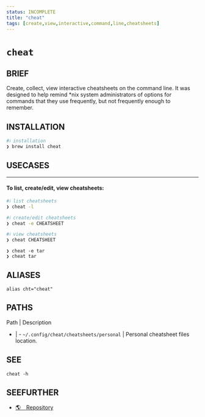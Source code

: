 ```yaml
---
status: INCOMPLETE
title: "cheat"
tags: [create,view,interactive,command,line,cheatsheets]
---
```


# `cheat`

## BRIEF

Create, collect, view interactive cheatsheets on the command line. It was designed to help remind *nix system administrators of options for commands that they use frequently, but not frequently enough to remember.

## INSTALLATION


```bash
#ℹ︎ installation
❯ brew install cheat
```


## USECASES

----
#### To list, create/edit, view cheatsheets:


```bash
#ℹ︎ list cheatsheets
❯ cheat -l
```


```bash
#ℹ︎ create/edit cheatsheets
❯ cheat -e CHEATSHEET
```


```bash
#ℹ︎ view cheatsheets
❯ cheat CHEATSHEET
```


    ❯ cheat -e tar
    ❯ cheat tar


## ALIASES

    alias cht="cheat"


## PATHS

Path | Description
- | -
`~/.config/cheat/cheatsheets/personal` | Personal cheatsheet files location.

## SEE

    cheat -h

## SEEFURTHER

- [🌎 Repository](https://github.com/cheat/cheat)
